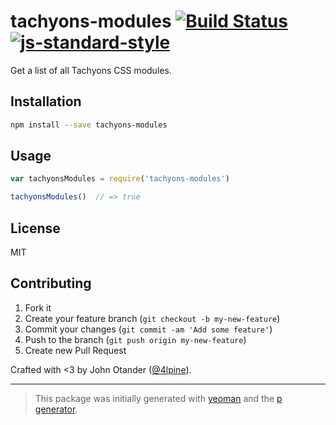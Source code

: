 # tachyons-modules [![Build Status](https://secure.travis-ci.org/tachyons-css/tachyons-modules.png?branch=master)](https://travis-ci.org/tachyons-css/tachyons-modules) [![js-standard-style](https://img.shields.io/badge/code%20style-standard-brightgreen.svg?style=flat)](https://github.com/feross/standard)

Get a list of all Tachyons CSS modules.

## Installation

```bash
npm install --save tachyons-modules
```

## Usage

```javascript
var tachyonsModules = require('tachyons-modules')

tachyonsModules()  // => true
```

## License

MIT

## Contributing

1. Fork it
2. Create your feature branch (`git checkout -b my-new-feature`)
3. Commit your changes (`git commit -am 'Add some feature'`)
4. Push to the branch (`git push origin my-new-feature`)
5. Create new Pull Request

Crafted with <3 by John Otander ([@4lpine](https://twitter.com/4lpine)).

***

> This package was initially generated with [yeoman](http://yeoman.io) and the [p generator](https://github.com/johnotander/generator-p.git).
